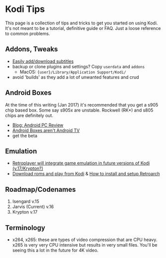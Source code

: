 # Kodi Tips

This page is a collection of tips and tricks to get you started on using Kodi. It's not meant to be a tutorial, definitive guide or FAQ. Just a loose reference to common problems.

## Addons, Tweaks

- [Easily add/download subtitles](https://seo-michael.co.uk/how-to-manually-add-and-activate-subtitles-on-xbmc/)
- backup or clone plugins and settings? Copy `userdata` and `addons`
  - MacOS: `{user}/Library/Application Support/Kodi/`
- avoid 'builds' as they add a lot of unwanted features and crud

## Android Boxes

At the time of this writing (Jan 2017) it's recommended that you get a s905 chip based box. Some say s905x are unstable. Rockwell (RK\*) and s805 chips are definitely out.

- [Blog: Android PC Review](http://androidpcreview.com/)
- [Android Boxes aren't Android TV](https://www.reddit.com/r/AndroidTV/comments/58c09f/whats_the_difference_between_android_tv_and_the/)
- get the beta

## Emulation 

- [Retroplayer will integrate game emulation in future versions of Kodi (v.17/Krypton?)](http://forum.kodi.tv/forumdisplay.php?fid=194)
- [Download roms and play from Kodi](http://www.howtogeek.com/261169/how-to-browse-and-play-terabytes-of-retro-games-from-your-couch-with-kodi/) & [How to install and setup Retroarch](http://www.howtogeek.com/260274/how-to-set-up-retroarch-the-ultimate-all-in-one-retro-games-emulator/)

## Roadmap/Codenames

1. Isengard v.15
1. Jarvis (Current) v.16
1. Krypton v.17

## Terminology

- x264, x265: these are types of video compression that are CPU heavy. x265 is very very CPU intensive but results in very small files. You'll be seeing this a lot in the future for 4K video.
